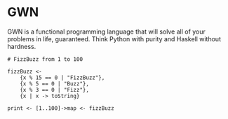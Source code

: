 # GWN
GWN is a functional programming language that will solve all of your problems in life, guaranteed.
Think Python with purity and Haskell without hardness.

```
# FizzBuzz from 1 to 100

fizzBuzz <-
    {x % 15 == 0 | "FizzBuzz"},
    {x % 5 == 0 | "Buzz"},
    {x % 3 == 0 | "Fizz"},
    {x | x -> toString}
    
print <- [1..100]->map <- fizzBuzz
```
